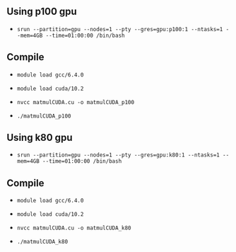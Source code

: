 ## Using p100 gpu

- `srun --partition=gpu --nodes=1 --pty --gres=gpu:p100:1 --ntasks=1 --mem=4GB --time=01:00:00 /bin/bash`

## Compile

- `module load gcc/6.4.0`

- `module load cuda/10.2`

- `nvcc matmulCUDA.cu -o matmulCUDA_p100`

- `./matmulCUDA_p100`




## Using k80 gpu

- `srun --partition=gpu --nodes=1 --pty --gres=gpu:k80:1 --ntasks=1 --mem=4GB --time=01:00:00 /bin/bash`

## Compile

- `module load gcc/6.4.0`

- `module load cuda/10.2`

- `nvcc matmulCUDA.cu -o matmulCUDA_k80`

- `./matmulCUDA_k80`


